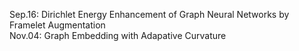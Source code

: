 Sep.16: Dirichlet Energy Enhancement of Graph Neural Networks by Framelet Augmentation   
Nov.04: Graph Embedding with Adapative Curvature
